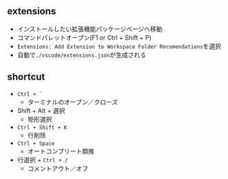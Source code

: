## extensions

- インストールしたい拡張機能パッケージページへ移動
- コマンドパレットオープン(F1 or Ctrl + Shift + P)
- `Extensions: Add Extension to Workspace Folder Recomendations`を選択
- 自動で`./vscode/extensions.json`が生成される

## shortcut

- `` Ctrl + ` ``
  - ターミナルのオープン／クローズ
- Shift + Alt + 選択
  - 矩形選択
- `Ctrl + Shift + K`
  - 行削除
- `Ctrl + Space`
  - オートコンプリート類推
- 行選択 + `Ctrl + /`
  - コメントアウト／オフ
